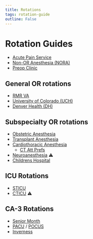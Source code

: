 ```yaml
---
title: Rotations
tags: rotation-guide
outline: False
---
```


# Rotation Guides

- [Acute Pain Service](./aps.md)
- [Non-OR Anesthesia (NORA)](./nora.md)
- [Preop Clinic](./pps.md)

## General OR rotations
- [RMR VA](./va.md)
- [University of Colorado (UCH)](./uch.md)
- [Denver Health (DH)](./dh.md)
  
## Subspecialty OR rotations
- [Obstetric Anesthesia](./ob.md)
- [Transplant Anesthesia](./txp.md)
- [Cardiothoracic Anesthesia](./ct.md)
  - [CT Att Prefs](../ref/ct-att.md)
- [Neuroanesthesia](./neuro.md) :warning:
- [Childrens Hospital](./chco.md)

## ICU Rotations
- [STICU](./sticu.md)
- [CTICU](./cticu.md) :warning:

## CA-3 Rotations
- [Senior Month](./senior.md)
- [PACU](./pacu.md) / [POCUS](./pocus.md)
- [Inverness](./inverness.md)
